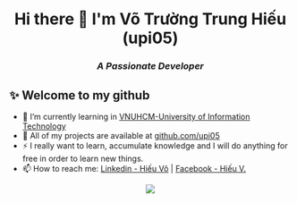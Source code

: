 <!--
**UPI05/upi05** is a ✨ _special_ ✨ repository because its `README.md` (this file) appears on your GitHub profile.

Here are some ideas to get you started:

- 🔭 I’m currently working on ...
- 🌱 I’m currently learning ...
- 👯 I’m looking to collaborate on ...
- 🤔 I’m looking for help with ...
- 💬 Ask me about ...
- 📫 How to reach me: ...
- 😄 Pronouns: ...
- ⚡ Fun fact: ...
-->

<h1 align="center">Hi there 👋 I'm Võ Trường Trung Hiếu (upi05) </h1>

<h3 align="center" style="">
  <i>A Passionate Developer</i>
</h3>

## ✨ Welcome to my github

- 🔭 I’m currently learning in [VNUHCM-University of Information Technology](https://en.uit.edu.vn/overview-vnuhcm-university-information-technology)
- 📂 All of my projects are available at [github.com/upi05](https://github.com/upi05)
- ⚡ I really want to learn, accumulate knowledge and I will do anything for free in order to learn new things.
- 📫 How to reach me: [Linkedin - Hiếu Võ](https://www.linkedin.com/in/upi05) | [Facebook - Hiếu V.](https://www.facebook.com/hieu01234567)

<div align="center">
  <img src="https://github.com/upi05/upi05/gifs/welcome.gif" />
</div>


